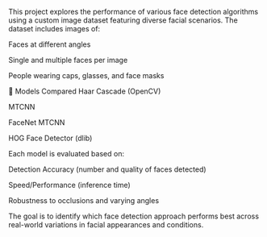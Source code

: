 This project explores the performance of various face detection algorithms using a custom image dataset featuring diverse facial scenarios. The dataset includes images of:

Faces at different angles

Single and multiple faces per image

People wearing caps, glasses, and face masks

🧠 Models Compared
Haar Cascade (OpenCV)

MTCNN

FaceNet MTCNN

HOG Face Detector (dlib)

Each model is evaluated based on:

Detection Accuracy (number and quality of faces detected)

Speed/Performance (inference time)

Robustness to occlusions and varying angles

The goal is to identify which face detection approach performs best across real-world variations in facial appearances and conditions.
